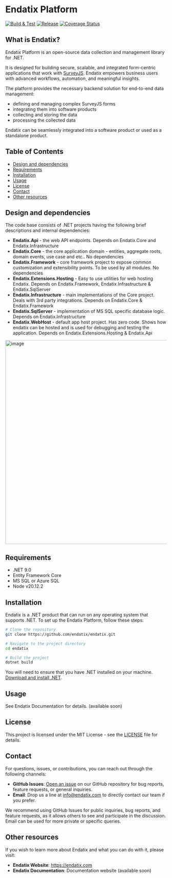 
# Endatix Platform

[![Build & Test](https://github.com/endatix/endatix/actions/workflows/build-ci.yml/badge.svg)](https://github.com/endatix/endatix/actions/workflows/build-ci.yml)
[![Release](https://github.com/endatix/endatix/actions/workflows/release.yml/badge.svg)](https://github.com/endatix/endatix/actions/workflows/release.yml)
[![Coverage Status](https://coveralls.io/repos/github/endatix/endatix/badge.svg?branch=main)](https://coveralls.io/github/endatix/endatix?branch=main)

## What is Endatix?

Endatix Platform is an open-source data collection and management library for .NET.

It is designed for building secure, scalable, and integrated form-centric applications that work with [SurveyJS](https://github.com/surveyjs/survey-library). Endatix empowers business users with advanced workflows, automation, and meaningful insights.

The platform provides the necessary backend solution for end-to-end data management:
- defining and managing complex SurveyJS forms
- integrating them into software products
- collecting and storing the data
- processing the collected data

Endatix can be seamlessly integrated into a software product or used as a standalone product.

## Table of Contents
- [Design and dependencies](#design-and-dependencies)
- [Requirements](#requirements)
- [Installation](#installation)
- [Usage](#usage)
- [License](#license)
- [Contact](#contact)
- [Other resources](#other-resources)

## Design and dependencies

The code base consists of .NET projects having the following brief descriptions and internal dependencies:

* **Endatix.Api** - the web API endpoints. Depends on Endatix.Core and Endatix.Infrastructure
* **Endatix.Core** - the core application domain - entities, aggregate roots, domain events, use case and etc.. No dependencies
* **Endatix.Framework** - core framework project to expose common customization and extensibility points. To be used by all modules. No dependencies
* **Endatix.Extensions.Hosting** - Easy to use utilities for web hosting Endatix. Depends on Endatix.Framework, Endatix.Infrastructure & Endatix.SqlServer
* **Endatix.Infrastructure** - main implementations of the Core project. Deals with 3rd party integrations. Depends on Endatix.Core & Endatix.Framework
* **Endatix.SqlServer**   - implementation of MS SQL specific database logic. Depends on Endatix.Infrastructure
* **Endatix.WebHost**  - default app host project. Has zero code. Shows how endatix can be hosted and is used for debugging and testing the application. Depends on Endatix.Extensions.Hosting & Endatix.Api

<img width="636" alt="image" src="https://github.com/user-attachments/assets/9441264f-fd24-44c6-b5be-ebfb2f04ab31">

## Requirements

* .NET 9.0
* Entity Framework Core
* MS SQL or Azure SQL
* Node v20.12.2

## Installation

Endatix is a .NET product that can run on any operating system that supports .NET. To set up the Endatix Platform, follow these steps:

```bash
# Clone the repository
git clone https://github.com/endatix/endatix.git

# Navigate to the project directory
cd endatix

# Build the project
dotnet build
```

You will need to ensure that you have .NET installed on your machine. [Download and install .NET](https://dotnet.microsoft.com/download).

## Usage

See Endatix Documentation for details. (available soon)

## License

This project is licensed under the MIT License - see the [LICENSE](LICENSE) file for details.

## Contact

For questions, issues, or contributions, you can reach out through the following channels:
- **GitHub Issues**: [Open an issue](https://github.com/endatix/endatix/issues) on our GitHub repository for bug reports, feature requests, or general inquiries.
- **Email**: Drop us a line at  [info@endatix.com](mailto:info@endatix.com) to directly contact our team if you prefer.

We recommend using GitHub Issues for public inquiries, bug reports, and feature requests, as it allows others to see and participate in the discussion. Email can be used for more private or specific queries.

## Other resources

If you wish to learn more about Endatix and what you can do with it, please visit:
- **Endatix Website**: https://endatix.com
- **Endatix Documentation**: Documentation website (available soon)
